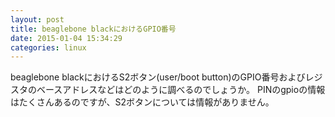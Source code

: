 ```yaml
---
layout: post
title: beaglebone blackにおけるGPIO番号
date: 2015-01-04 15:34:29
categories: linux
---
```

<!-- {% raw %} -->
<p>beaglebone blackにおけるS2ボタン(user/boot button)のGPIO番号およびレジスタのベースアドレスなどはどのように調べるのでしょうか。
PINのgpioの情報はたくさんあるのですが、S2ボタンについては情報がありません。</p>
<!-- {% endraw %} -->
